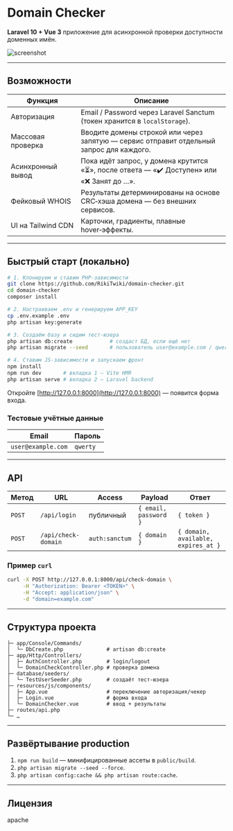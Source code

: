 # Domain Checker

**Laravel 10 + Vue 3** приложение для асинхронной проверки доступности доменных имён.

![screenshot](public/screenshot.png)

---

## Возможности

| Функция            | Описание                                                                                  |
| ------------------ | ----------------------------------------------------------------------------------------- |
| Авторизация        | Email / Password через Laravel Sanctum (токен хранится в `localStorage`).                 |
| Массовая проверка  | Вводите домены строкой или через запятую — сервис отправит отдельный запрос для каждого.  |
| Асинхронный вывод  | Пока идёт запрос, у домена крутится «⏳», после ответа — «✔️ Доступен» или «❌ Занят до …». |
| Фейковый WHOIS     | Результаты детерминированы на основе CRC‑хэша домена — без внешних сервисов.              |
| UI на Tailwind CDN | Карточки, градиенты, плавные hover‑эффекты.                                               |

---

## Быстрый старт (локально)

```bash
# 1. Клонируем и ставим PHP‑зависимости
git clone https://github.com/RikiTwiki/domain-checker.git
cd domain-checker
composer install

# 2. Настраиваем .env и генерируем APP_KEY
cp .env.example .env
php artisan key:generate

# 3. Создаём базу и сидим тест‑юзера
php artisan db:create            # создаст БД, если ещё нет
php artisan migrate --seed       # пользователь user@example.com / qwerty

# 4. Ставим JS‑зависимости и запускаем фронт
npm install
npm run dev       # вкладка 1 – Vite HMR
php artisan serve # вкладка 2 – Laravel backend
```

Откройте [http://127.0.0.1:8000](http://127.0.0.1:8000) — появится форма входа.

### Тестовые учётные данные

| Email              | Пароль   |
| ------------------ | -------- |
| `user@example.com` | `qwerty` |

---

## API

| Метод  | URL                 | Access         | Payload               | Ответ                               |
| ------ | ------------------- | -------------- | --------------------- | ----------------------------------- |
| `POST` | `/api/login`        | публичный      | `{ email, password }` | `{ token }`                         |
| `POST` | `/api/check-domain` | `auth:sanctum` | `{ domain }`          | `{ domain, available, expires_at }` |

### Пример `curl`

```bash
curl -X POST http://127.0.0.1:8000/api/check-domain \
     -H "Authorization: Bearer <TOKEN>" \
     -H "Accept: application/json" \
     -d "domain=example.com"
```

---

## Структура проекта

```
├─ app/Console/Commands/
│  └─ DbCreate.php              # artisan db:create
├─ app/Http/Controllers/
│  ├─ AuthController.php        # login/logout
│  └─ DomainCheckController.php # проверка домена
├─ database/seeders/
│  └─ TestUserSeeder.php        # создаёт тест‑юзера
├─ resources/js/components/
│  ├─ App.vue                   # переключение авторизация/чекер
│  ├─ Login.vue                 # форма входа
│  └─ DomainChecker.vue         # ввод + результаты
├─ routes/api.php
└─ …
```

---

## Развёртывание production

1. `npm run build` — минифицированные ассеты в `public/build`.
2. `php artisan migrate --seed --force`.
3. `php artisan config:cache && php artisan route:cache`.

---

## Лицензия

apache